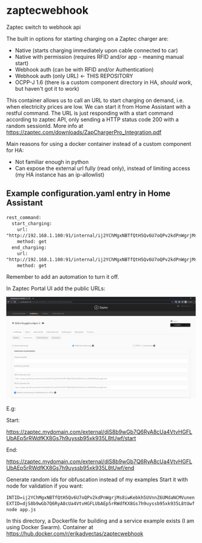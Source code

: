 # zaptecwebhook

Zaptec switch to webhook api

The built in options for starting charging on a Zaptec charger are:
 - Native (starts charging immediately upon cable connected to car)
 - Native with permission (requires RFID and/or app - meaning manual start)
 - Webhook auth (can be with RFID and/or Authentication)
 - Webhook auth (only URL) <- THIS REPOSITORY
 - OCPP-J 1.6 (there is a custom component directory in HA, _should work_, but haven't got it to work)

This container allows us to call an URL to start charging on demand, i.e. when electricity prices are low.
We can start it from Home Assistant with a restful command.
The URL is just responding with a start command according to zaptec API, only sending a HTTP status code 200 with a random sessionId.
More info at https://zaptec.com/downloads/ZapChargerPro_Integration.pdf

Main reasons for using a docker container instead of a custom component for HA:
 - Not familiar enough in python
 - Can expose the external url fully (read only), instead of limiting access (my HA instance has an ip-allowlist)

## Example configuration.yaml entry in Home Assistant

```
rest_command:
  start_charging:
    url: "http://192.168.1.100:91/internal/ij2YChMgxNBTfQtH5Qv6U7oQPv2kdPnWgrjMs8iwKebkh5UVnnZ6UMdaNCMVunen/on"
    method: get
  end_charging:
    url: "http://192.168.1.100:91/internal/ij2YChMgxNBTfQtH5Qv6U7oQPv2kdPnWgrjMs8iwKebkh5UVnnZ6UMdaNCMVunen/off"
    method: get
```

Remember to add an automation to turn it off.

In Zaptec Portal UI add the public URLs:

![alt text](https://github.com/gustafssone/zaptecwebhook/blob/main/zaptecportal.png?raw=true)

E.g:

Start:

https://zaptec.mydomain.com/external/djS8b9wGb7Q6RyA8cUa4VtvHGFLUbAEp5rRWdfKX8Gs7h9uyssb95xk935L8tUwf/start

End:

https://zaptec.mydomain.com/external/djS8b9wGb7Q6RyA8cUa4VtvHGFLUbAEp5rRWdfKX8Gs7h9uyssb95xk935L8tUwf/end

Generate random ids for obfuscation instead of my examples
Start it with node for validation if you want:
```
INTID=ij2YChMgxNBTfQtH5Qv6U7oQPv2kdPnWgrjMs8iwKebkh5UVnnZ6UMdaNCMVunen EXTID=djS8b9wGb7Q6RyA8cUa4VtvHGFLUbAEp5rRWdfKX8Gs7h9uyssb95xk935L8tUwf node app.js
```

In this directory, a Dockerfile for building and a service example exists (I am using Docker Swarm).
Container at https://hub.docker.com/r/erikadvectas/zaptecwebhook 